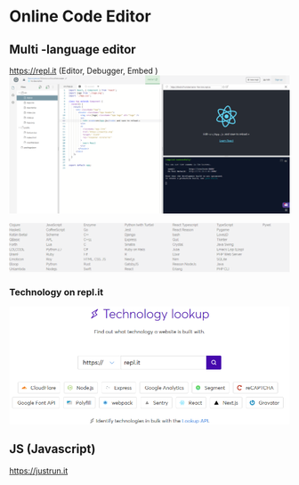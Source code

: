 # Online Code Editor

## Multi -language editor 
https://repl.it (Editor, Debugger, Embed )
![](/pic/Screenshot_2019-10-29-repl.it.react-demo.png
)

![](/pic/Screenshot_2019-10-29-The-worlds-leading-online-coding-platform.png)


### Technology on repl.it
![](/pic/Screenshot_2019-10-29-Wappalyzer-Identify-technologies-on-websites.png)

## JS (Javascript)

https://justrun.it 
